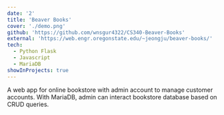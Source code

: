 ```yaml
---
date: '2'
title: 'Beaver Books'
cover: './demo.png'
github: 'https://github.com/wnsgur4322/CS340-Beaver-Books'
external: 'https://web.engr.oregonstate.edu/~jeongju/beaver-books/'
tech:
  - Python Flask
  - Javascript
  - MariaDB
showInProjects: true
---
```


A web app for online bookstore with admin account to manage customer accounts. With MariaDB, admin can interact bookstore database based on CRUD queries. 
